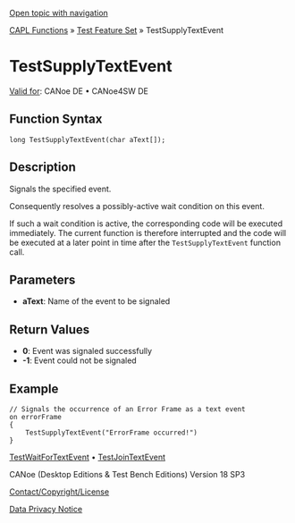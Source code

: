 [Open topic with navigation](../../../../../CANoeDEFamily.htm#Topics/CAPLFunctions/Test/Functions/CAPLfunctionTestSupplyTextEvent.md)

[CAPL Functions](../../CAPLfunctions.md) » [Test Feature Set](../CAPLfunctionsTFSOverview.md) » TestSupplyTextEvent

# TestSupplyTextEvent

[Valid for](../../../Shared/FeatureAvailability.md): CANoe DE • CANoe4SW DE

## Function Syntax

```plaintext
long TestSupplyTextEvent(char aText[]);
```

## Description

Signals the specified event.

Consequently resolves a possibly-active wait condition on this event.

If such a wait condition is active, the corresponding code will be executed immediately. The current function is therefore interrupted and the code will be executed at a later point in time after the `TestSupplyTextEvent` function call.

## Parameters

- **aText**: Name of the event to be signaled

## Return Values

- **0**: Event was signaled successfully
- **-1**: Event could not be signaled

## Example

```plaintext
// Signals the occurrence of an Error Frame as a text event
on errorFrame
{
    TestSupplyTextEvent("ErrorFrame occurred!")
}
```

[TestWaitForTextEvent](CAPLfunctionTestWaitForTextEvent.md) • [TestJoinTextEvent](CAPLfunctionTestJoinTextEvent.md)

CANoe (Desktop Editions & Test Bench Editions) Version 18 SP3

[Contact/Copyright/License](../../../Shared/ContactCopyrightLicense.md)

[Data Privacy Notice](https://www.vector.com/int/en/company/get-info/privacy-policy/)
